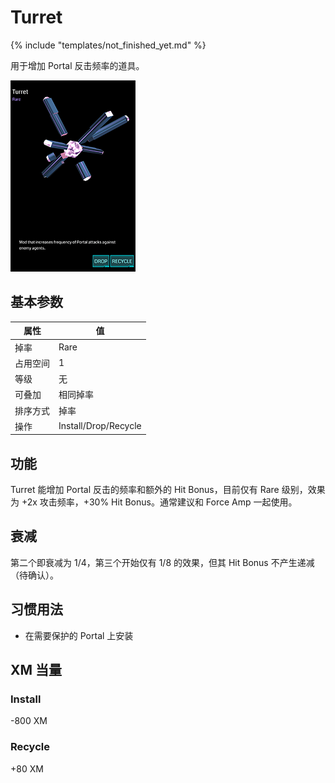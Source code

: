 # Turret

{% include "templates/not_finished_yet.md" %}

用于增加 Portal 反击频率的道具。

[![Turret](images/turret.png)](images/turret_large.png)

## 基本参数

| 属性 | 值 |
|-|-|
| 掉率 | Rare |
| 占用空间 | 1 |
| 等级 | 无 |
| 可叠加 | 相同掉率 |
| 排序方式 | 掉率 |
| 操作 | Install/Drop/Recycle |

## 功能

Turret 能增加 Portal 反击的频率和额外的 Hit Bonus，目前仅有 Rare 级别，效果为 +2x 攻击频率，+30% Hit Bonus。通常建议和 Force Amp 一起使用。

## 衰减

第二个即衰减为 1/4，第三个开始仅有 1/8 的效果，但其 Hit Bonus 不产生递减（待确认）。

## 习惯用法

 * 在需要保护的 Portal 上安装

## XM 当量

### Install

-800 XM

### Recycle

+80 XM
